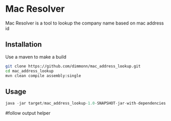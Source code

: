 
# Mac Resolver

Mac Resolver is a tool to lookup the company name based on mac address id

## Installation

Use a maven to make a build

```bash
git clone https://github.com/dimmonn/mac_address_lookup.git
cd mac_address_lookup
mvn clean compile assembly:single
```

## Usage

```java
java -jar target/mac_address_lookup-1.0-SNAPSHOT-jar-with-dependencies.jar
```
#follow output helper
